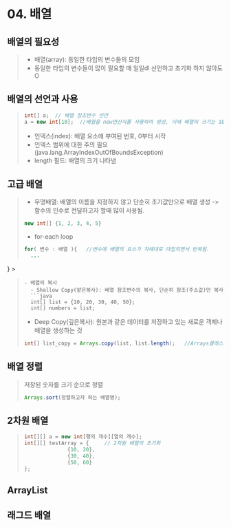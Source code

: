 # 04. 배열
## 배열의 필요성
> - 배열(array): 동일한 타입의 변수들의 모임
> - 동일한 타입의 변수들이 많이 필요할 때 일일dl 선언하고 초기화 하지 않아도 O


## 배열의 선언과 사용
> ```java
> int[] a;	// 배열 참조변수 선언
> a = new int[10];	//배열을 new연산자를 사용하여 생성, 이때 배열의 크기는 10
> ```
> - 인덱스(index): 배열 요소에 부여된 번호, 0부터 시작
> - 인덱스 범위에 대한 주의 필요(java.lang.ArrayIndexOutOfBoundsException)
> - length 필드: 배열의 크기 나타냄


## 고급 배열
> - 무명배열: 배열의 이름을 지정하지 않고 단순히 초기값만으로 배열 생성 -> 함수의 인수로 전달하고자 할때 많이 사용됨.
> ```java
> new int[] {1, 2, 3, 4, 5}
> ```
> - for-each loop
> ```java
> for( 변수 : 배열 ){	//변수에 배열의 요소가 차례대로 대입되면서 반복됨.
> 	...
} >
> ```
> - 배열의 복사
> 	- Shallow Copy(얕은복사): 배열 참조변수의 복사, 단순히 참조(주소값)만 복사
> 	```java
> 	int[] list = {10, 20, 30, 40, 50};
> 	int[] numbers = list;
> 	```
> 	- Deep Copy(깊은복사): 원본과 같은 데이터를 저장하고 있는 새로운 객체나 배열을 생성하는 것
> 	```java
> 	int[] list_copy = Arrays.copy(list, list.length);	//Arrays클래스의 copyOf()메소드 사용
> 	```


## 배열 정렬
> 저장된 숫자를 크기 순으로 정렬
> ```java
> Arrays.sort(정렬하고자 하는 배열명);
> ```


## 2차원 배열
> ```java
> int[][] a = new int[행의 개수][열의 개수];
> int[][] testArray = {		// 2차원 배열의 초기화
>				{10, 20},
>				{30, 40},
>				{50, 60}
> };
> ```


## ArrayList


## 래그드 배열
